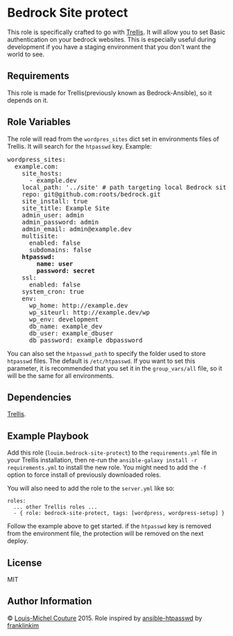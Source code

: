 Bedrock Site protect
====================

This role is specifically crafted to go with [Trellis](https://github.com/roots/trellis). It will allow you to set Basic authentication on your bedrock websites. This is especially useful during development if you have a staging environment that you don't want the world to see.

Requirements
------------

This role is made for Trellis(previously known as Bedrock-Ansible), so it depends on it. 

Role Variables
--------------

The role will read from the `wordpres_sites` dict set in environments files of Trellis. It will search for the `htpasswd` key. Example:

<pre>
wordpress_sites:
  example.com:
    site_hosts:
      - example.dev
    local_path: '../site' # path targeting local Bedrock site directory (relative to Ansible root)
    repo: git@github.com:roots/bedrock.git
    site_install: true
    site_title: Example Site
    admin_user: admin
    admin_password: admin
    admin_email: admin@example.dev    
    multisite:
      enabled: false
      subdomains: false
    <b>htpasswd:
        name: user
        password: secret</b>
    ssl:
      enabled: false
    system_cron: true
    env:
      wp_home: http://example.dev
      wp_siteurl: http://example.dev/wp
      wp_env: development
      db_name: example_dev
      db_user: example_dbuser
      db_password: example_dbpassword
</pre>

You can also set the `htpasswd_path` to specify the folder used to store `htpasswd` files. The default is `/etc/htpasswd`. If you want to set this parameter, it is recommended that you set it in the `group_vars/all` file, so it will be the same for all environments.


Dependencies
------------

[Trellis](https://github.com/roots/trellis).

Example Playbook
----------------

Add this role (`louim.bedrock-site-protect`) to the `requirements.yml` file in your Trellis installation, then re-run the `ansible-galaxy install -r requirements.yml` to install the new role. You might need to add the `-f` option to force install of previously downloaded roles.

You will also need to add the role to the `server.yml` like so: 

```
roles:
  ... other Trellis roles ...
  - { role: bedrock-site-protect, tags: [wordpress, wordpress-setup] }
```

Follow the example above to get started. if the `htpasswd` key is removed from the environment file, the protection will be removed on the next deploy.

License
-------

MIT

Author Information
------------------

© [Louis-Michel Couture](https://twitter.com/louim) 2015. Role inspired by [ansible-htpasswd](https://github.com/weareinteractive/ansible-htpasswd) by [franklinkim](https://github.com/franklinkim)
